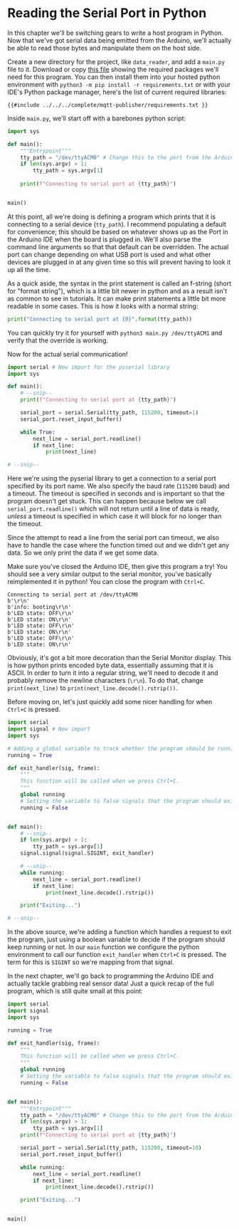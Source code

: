 # Reading the Serial Port in Python

In this chapter we'll be switching gears to write a host program in Python. Now that we've got serial data being emitted from the Arduino, we'll actually be able to read those bytes and manipulate them on the host side.

Create a new directory for the project, like `data_reader`, and add a `main.py` file to it. Download or copy [this file](https://raw.githubusercontent.com/ssnover/iot-arduino-course/main/complete/mqtt-publisher/requirements.txt) showing the required packages we'll need for this program. You can then install them into your hosted python environment with `python3 -m pip install -r requirements.txt` or with your IDE's Python package manager, here's the list of current required libraries:

```
{{#include ../../../complete/mqtt-publisher/requirements.txt }}
```

Inside `main.py`, we'll start off with a barebones python script:

```py
import sys

def main():
    """Entrypoint"""
    tty_path = "/dev/ttyACM0" # Change this to the port from the Arduino IDE
    if len(sys.argv) > 1:
        tty_path = sys.argv[1]
    
    print(f"Connecting to serial port at {tty_path}")


main()
```

At this point, all we're doing is defining a program which prints that it is connecting to a serial device (`tty_path`). I recommend populating a default for convenience; this should be based on whatever shows up as the Port in the Arduino IDE when the board is plugged in. We'll also parse the command line arguments so that that default can be overridden. The actual port can change depending on what USB port is used and what other devices are plugged in at any given time so this will prevent having to look it up all the time.

As a quick aside, the syntax in the print statement is called an f-string (short for "format string"), which is a little bit newer in python and as a result isn't as common to see in tutorials. It can make print statements a little bit more readable in some cases. This is how it looks with a normal string:

```py
print("Connecting to serial port at {0}".format(tty_path))
```

You can quickly try it for yourself with `python3 main.py /dev/ttyACM1` and verify that the override is working.

Now for the actual serial communication!

```py
import serial # New import for the pyserial library
import sys

def main():
    # --snip--
    print(f"Connecting to serial port at {tty_path}")

    serial_port = serial.Serial(tty_path, 115200, timeout=1)
    serial_port.reset_input_buffer()

    while True:
        next_line = serial_port.readline()
        if next_line:
            print(next_line)

# --snip--
```

Here we're using the pyserial library to get a connection to a serial port specified by its port name. We also specify the baud rate (`115200` baud) and a timeout. The timeout is specified in seconds and is important so that the program doesn't get stuck. This can happen because below we call `serial_port.readline()` which will not return until a line of data is ready, *unless* a timeout is specified in which case it will block for no longer than the timeout.

Since the attempt to read a line from the serial port can timeout, we also have to handle the case where the function timed out and we didn't get any data. So we only print the data if we get some data.

Make sure you've closed the Arduino IDE, then give this program a try! You should see a very similar output to the serial monitor, you've basically reimplemented it in python! You can close the program with `Ctrl+C`.

```
Connecting to serial port at /dev/ttyACM0
b'\r\n'
b'info: booting\r\n'
b'LED state: OFF\r\n'
b'LED state: ON\r\n'
b'LED state: OFF\r\n'
b'LED state: ON\r\n'
b'LED state: OFF\r\n'
b'LED state: ON\r\n'
```

Obviously, it's got a bit more decoration than the Serial Monitor display. This is how python prints encoded byte data, essentially assuming that it is ASCII. In order to turn it into a regular string, we'll need to decode it and probably remove the newline characters (`\r\n`). To do that, change `print(next_line)` to `print(next_line.decode().rstrip())`.

Before moving on, let's just quickly add some nicer handling for when `Ctrl+C` is pressed.

```py
import serial
import signal # New import
import sys

# Adding a global variable to track whether the program should be running
running = True

def exit_handler(sig, frame):
    """
    This function will be called when we press Ctrl+C.
    """
    global running
    # Setting the variable to false signals that the program should exit
    running = False


def main():
    # --snip--
    if len(sys.argv) > 1:
        tty_path = sys.argv[1]
    signal.signal(signal.SIGINT, exit_handler)

    # --snip--
    while running:
        next_line = serial_port.readline()
        if next_line:
            print(next_line.decode().rstrip())

    print("Exiting...")

# --snip--
```

In the above source, we're adding a function which handles a request to exit the program, just using a boolean variable to decide if the program should keep running or not. In our `main` function we configure the python environment to call our function `exit_handler` when `Ctrl+C` is pressed. The term for this is `SIGINT` so we're mapping from that signal.


In the next chapter, we'll go back to programming the Arduino IDE and actually tackle grabbing real sensor data! Just a quick recap of the full program, which is still quite small at this point:

```py
import serial
import signal
import sys

running = True

def exit_handler(sig, frame):
    """
    This function will be called when we press Ctrl+C.
    """
    global running
    # Setting the variable to false signals that the program should exit
    running = False


def main():
    """Entrypoint"""
    tty_path = "/dev/ttyACM0" # Change this to the port from the Arduino IDE
    if len(sys.argv) > 1:
        tty_path = sys.argv[1]
    print(f"Connecting to serial port at {tty_path}")

    serial_port = serial.Serial(tty_path, 115200, timeout=10)
    serial_port.reset_input_buffer()

    while running:
        next_line = serial_port.readline()
        if next_line:
            print(next_line.decode().rstrip())

    print("Exiting...")


main()
```